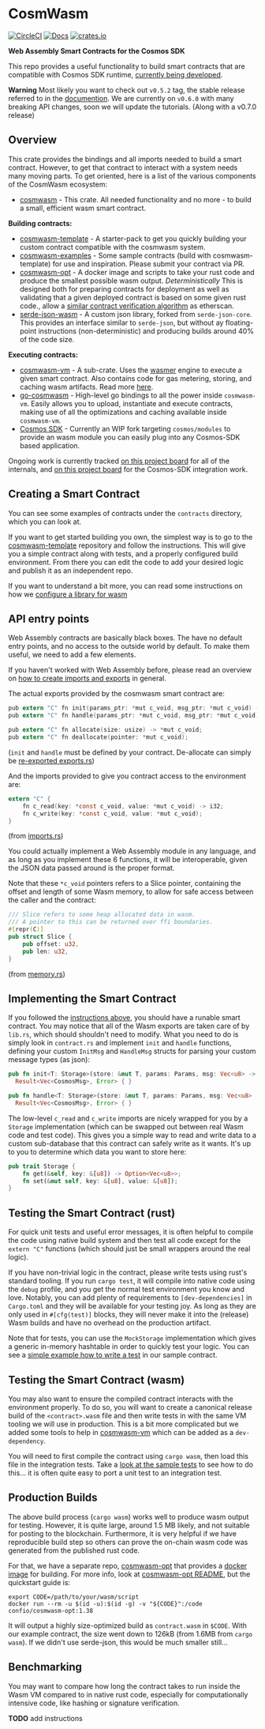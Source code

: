 # CosmWasm

[![CircleCI](https://circleci.com/gh/confio/cosmwasm/tree/master.svg?style=shield)](https://circleci.com/gh/confio/cosmwasm/tree/master) 
[![Docs](https://docs.rs/cosmwasm/badge.svg)](https://docs.rs/cosmwasm)
[![crates.io](https://img.shields.io/crates/v/cosmwasm.svg)](https://crates.io/crates/cosmwasm)


**Web Assembly Smart Contracts for the Cosmos SDK**

This repo provides a useful functionality to build smart contracts that
are compatible with Cosmos SDK runtime, [currently being developed](https://github.com/cosmwasm/cosmos-sdk/issues).

**Warning** Most likely you want to check out `v0.5.2` tag, the stable release referred to in the [documention](https://www.cosmwasm.com).
We are currently on `v0.6.0` with many breaking API changes, soon we will update the tutorials. (Along with a v0.7.0 release)

## Overview

This crate provides the bindings and all imports needed to build a smart contract.
However, to get that contract to interact with a system needs many moving parts.
To get oriented, here is a list of the various components of the CosmWasm ecosystem:

* [cosmwasm](https://github.com/confio/cosmwasm) - This crate. All needed functionality and no more - to build a small, efficient wasm smart contract.

**Building contracts:**

* [cosmwasm-template](https://github.com/confio/cosmwasm-template) - A starter-pack to get you quickly building your custom contract compatible with the cosmwasm system.
* [cosmwasm-examples](https://github.com/confio/cosmwasm-examples) - Some sample contracts (build with cosmwasm-template) for use and inspiration. Please submit your contract via PR.
* [cosmwasm-opt](https://github.com/confio/cosmwasm-opt) - A docker image and scripts to take your rust code and produce the smallest possible wasm output. *Deterministically*
This is designed both for preparing contracts for deployment as well as validating that a given deployed contract is based on some given rust code.,
allow a [similar contract verification algorithm](https://medium.com/coinmonks/how-to-verify-and-publish-on-etherscan-52cf25312945) as etherscan.
* [serde-json-wasm](https://github.com/confio/serde-json-wasm) - A custom json library, forked from `serde-json-core`. This provides an interface similar to
`serde-json`, but without ay floating-point instructions (non-deterministic) and producing builds
around 40% of the code size.

**Executing contracts:**

* [cosmwasm-vm](https://github.com/confio/cosmwasm/tree/master/lib/vm) - A sub-crate. Uses the [wasmer](https://github.com/wasmerio/wasmer) engine
to execute a given smart contract. Also contains code for gas metering, storing, and caching wasm artifacts. Read more [here](https://github.com/confio/cosmwasm/blob/master/lib/vm/README.md).
* [go-cosmwasm](https://github.com/confio/go-cosmwasm) - High-level go bindings to all the power inside `cosmwasm-vm`. Easily allows you to upload, instantiate and execute contracts,
making use of all the optimizations and caching available inside `cosmwasm-vm`.
* [Cosmos SDK](https://github.com/cosmwasm/modules/tree/master/incubator/contract) - Currently an WIP fork targeting `cosmos/modules` 
to provide an wasm module you can easily plug into any Cosmos-SDK based application. 
 
Ongoing work is currently tracked [on this project board](https://github.com/orgs/confio/projects/1)
for all of the internals, and [on this project board](https://github.com/cosmwasm/modules/projects/3)
for the Cosmos-SDK integration work.

## Creating a Smart Contract

You can see some examples of contracts under the `contracts` directory, 
which you can look at. 

If you want to get started building you own, the simplest
way is to go to the [cosmwasm-template](https://github.com/confio/cosmwasm-template)
repository and follow the instructions. This will give you a simple contract
along with tests, and a properly configured build environment. From there
you can edit the code to add your desired logic and publish it as an independent
repo.

If you want to understand a bit more, you can read some instructions on how 
we [configure a library for wasm](./Building.md)

## API entry points

Web Assembly contracts are basically black boxes. The have no default entry points,
and no access to the outside world by default. To make them useful, we need to add
a few elements. 

If you haven't worked with Web Assembly before, please read an overview
on [how to create imports and exports](./EntryPoints.md) in general.
 
The actual exports provided by the cosmwasm smart contract are:

```C
pub extern "C" fn init(params_ptr: *mut c_void, msg_ptr: *mut c_void) -> *mut c_void;
pub extern "C" fn handle(params_ptr: *mut c_void, msg_ptr: *mut c_void) -> *mut c_void;

pub extern "C" fn allocate(size: usize) -> *mut c_void;
pub extern "C" fn deallocate(pointer: *mut c_void);
```
(`init` and `handle` must be defined by your contract. De-allocate can simply be
[re-exported exports.rs](https://github.com/confio/cosmwasm/blob/master/src/exports.rs#L16-L30))

And the imports provided to give you contract access to the environment are:

```C
extern "C" {
    fn c_read(key: *const c_void, value: *mut c_void) -> i32;
    fn c_write(key: *const c_void, value: *mut c_void);
}
```
(from [imports.rs](https://github.com/confio/cosmwasm/blob/master/src/imports.rs#L12-L17))

You could actually implement a Web Assembly module in any language, 
and as long as you implement these 6 functions, it will be interoperable,
given the JSON data passed around is the proper format.

Note that these `*c_void` pointers refers to a Slice pointer, containing
the offset and length of some Wasm memory, to allow for safe access between the
caller and the contract:

```rust
/// Slice refers to some heap allocated data in wasm.
/// A pointer to this can be returned over ffi boundaries.
#[repr(C)]
pub struct Slice {
    pub offset: u32,
    pub len: u32,
}
``` 
(from [memory.rs](https://github.com/confio/cosmwasm/blob/master/src/memory.rs#L7-L13))

## Implementing the Smart Contract

If you followed the [instructions above](#Creating), you should have a
runable smart contract. You may notice that all of the Wasm exports
are taken care of by `lib.rs`, which should shouldn't need to modify.
What you need to do is simply look in `contract.rs` and implement `init`
and `handle` functions, defining your custom `InitMsg` and `HandleMsg`
structs for parsing your custom message types (as json):

```rust
pub fn init<T: Storage>(store: &mut T, params: Params, msg: Vec<u8> -> 
  Result<Vec<CosmosMsg>, Error> { }

pub fn handle<T: Storage>(store: &mut T, params: Params, msg: Vec<u8> -> 
  Result<Vec<CosmosMsg>, Error> { }
```

The low-level `c_read` and `c_write` imports are nicely wrapped for you
by a `Storage` implementation (which can be swapped out between real
Wasm code and test code). This gives you a simple way to read and write
data to a custom sub-database that this contract can safely write as it wants.
It's up to you to determine which data you want to store here:

```rust
pub trait Storage {
    fn get(&self, key: &[u8]) -> Option<Vec<u8>>;
    fn set(&mut self, key: &[u8], value: &[u8]);
}
```

## Testing the Smart Contract (rust)

For quick unit tests and useful error messages, it is often helpful to compile
the code using native build system and then test all code except for the `extern "C"`
functions (which should just be small wrappers around the real logic).

If you have non-trivial logic in the contract, please write tests using rust's
standard tooling. If you run `cargo test`, it will compile into native code
using the `debug` profile, and you get the normal test environment you know
and love. Notably, you can add plenty of requirements to `[dev-dependencies]`
in `Cargo.toml` and they will be available for your testing joy. As long
as they are only used in `#[cfg(test)]` blocks, they will never make it into
the (release) Wasm builds and have no overhead on the production artifact.

Note that for tests, you can use the `MockStorage` implementation which
gives a generic in-memory hashtable in order to quickly test your logic.
You can see a 
[simple example how to write a test](https://github.com/confio/cosmwasm/blob/81b6702d3994c8c34fb51c53176993b7e672860b/contracts/hackatom/src/contract.rs#L70-L88)
in our sample contract.
 
## Testing the Smart Contract (wasm)

You may also want to ensure the compiled contract interacts with the environment
properly. To do so, you will want to create a canonical release build of
the `<contract>.wasm` file and then write tests in with the 
same VM tooling we will use in production. This is a bit more complicated but
we added some tools to help in [cosmwasm-vm](https://github.com/confio/cosmwasm/tree/master/lib/vm)
which can be added as a `dev-dependency`.

You will need to first compile the contract using `cargo wasm`,
then load this file in the integration tests. Take a 
[look at the sample tests](https://github.com/confio/cosmwasm/blob/master/contracts/hackatom/tests/integration.rs)
to see how to do this... it is often quite easy to port a unit test
to an integration test.

## Production Builds

The above build process (`cargo wasm`) works well to produce wasm output for
testing. However, it is quite large, around 1.5 MB likely, and not suitable
for posting to the blockchain. Furthermore, it is very helpful if we have
reproducible build step so others can prove the on-chain wasm code was generated
from the published rust code.

For that, we have a separate repo, [cosmwasm-opt](https://github.com/confio/cosmwasm-opt)
that provides a [docker image](https://hub.docker.com/r/confio/cosmwasm-opt/tags)
for building. For more info, look at 
[cosmwasm-opt README](https://github.com/confio/cosmwasm-opt/blob/master/README.md#usage), 
but the quickstart guide is:

```shell script
export CODE=/path/to/your/wasm/script
docker run --rm -u $(id -u):$(id -g) -v "${CODE}":/code confio/cosmwasm-opt:1.38
```

It will output a highly size-optimized build as `contract.wasm` in `$CODE`.
With our example contract, the size went down to 126kB (from 1.6MB from `cargo wasm`).
If we didn't use serde-json, this would be much smaller still...

## Benchmarking

You may want to compare how long the contract takes to run inside the Wasm VM
compared to in native rust code, especially for computationally intensive code,
like hashing or signature verification. 

**TODO** add instructions